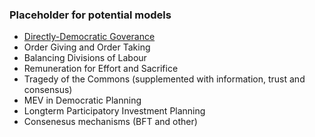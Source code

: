 ### Placeholder for potential models
- [Directly-Democratic Goverance](https://blog.oup.com/2016/03/sortition-ancient-greece-democracy/)
- Order Giving and Order Taking
- Balancing Divisions of Labour
- Remuneration for Effort and Sacrifice
- Tragedy of the Commons (supplemented with information, trust and consensus)
- MEV in Democratic Planning
- Longterm Participatory Investment Planning
- Consenesus mechanisms (BFT and other) 
